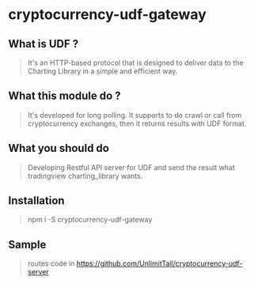 # cryptocurrency-udf-gateway

## What is UDF ?

> It's an HTTP-based protocol that is designed to deliver data to the Charting Library in a simple and efficient way.

## What this module do ?

> It's developed for long polling. It supports to do crawl or call from cryptocurrency exchanges, then it returns results with UDF format.

## What you should do

> Developing Restful API server for UDF and send the result what tradingview charting_library wants.

## Installation

> npm i -S cryptocurrency-udf-gateway

## Sample
> routes code in https://github.com/UnlimitTail/cryptocurrency-udf-server
